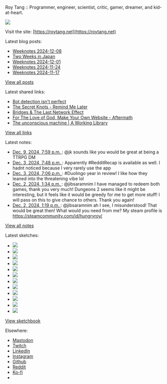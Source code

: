 Roy Tang :: Programmer, engineer, scientist, critic, gamer, dreamer, and kid-at-heart.

![](https://roytang.net/static/img/profile.jpg)

Visit the site: [https://roytang.net](https://roytang.net)

Latest blog posts:

- [Weeknotes 2024-12-08](https://roytang.net/2024/12/weeknotes-12-08/)
- [Two Weeks in Japan](https://roytang.net/2024/12/japan2024/)
- [Weeknotes 2024-12-01](https://roytang.net/2024/12/weeknotes-12-01/)
- [Weeknotes 2024-11-24](https://roytang.net/2024/11/weeknotes-11-24/)
- [Weeknotes 2024-11-17](https://roytang.net/2024/11/weeknotes-11-17/)

[View all posts](https://roytang.net/blog)

Latest shared links:

- [Bot detection isn&#x27;t perfect](https://roytang.net/2024/12/826f83dc01b486a8ccfe68d8e61b7ead/)
- [The Secret Knots - Remind Me Later](https://roytang.net/2024/12/72fdbf5ab870d235be5784105d91d145/)
- [Bridges &amp; The Last Network Effect](https://roytang.net/2024/12/2fe6b83f24ef8bffce40a597158771fb/)
- [For The Love of God, Make Your Own Website - Aftermath](https://roytang.net/2024/12/467a99e203335c8f2bd5e9368224d2e9/)
- [The unconscious machine | A Working Library](https://roytang.net/2024/12/42751efcf9513bfe82801d9e89a7ee3d/)

[View all links](https://roytang.net/links)

Latest notes:

- [Dec. 9, 2024, 7:59 p.m. ](https://roytang.net/2024/12/113622749985355762/): @jk sounds like you would be great at being a TTRPG DM
- [Dec. 3, 2024, 7:48 p.m. ](https://roytang.net/2024/12/113588730734921834/): Apparently #RedditRecap is available as well. I hadnt noticed because I very rarely use the app
- [Dec. 3, 2024, 7:06 p.m. ](https://roytang.net/2024/12/113588566940387998/): #Duolingo year in review! I like how they leaned into the threatening vibe lol
- [Dec. 2, 2024, 1:34 p.m. ](https://roytang.net/2024/12/113581599540794680/): @jibsaramnim I have managed to redeem both games, thank you very much! Dungeons 2 seems like it might be interesting, but it feels like it would be greedy for me to get more stuff! I will pass on this to give chance to others. Thank you again!
- [Dec. 2, 2024, 1:19 p.m. ](https://roytang.net/2024/12/113581540991571144/): @jibsaramnim ah I see, I misunderstood! That would be great then! What would you need from me? My steam profile is https://steamcommunity.com/id/hungryroy/

[View all notes](https://roytang.net/notes)

Latest sketches:


- ![](https://roytang.net/media/cache/32/e6/32e6bccc49e8369f7e33d4b393e24821.jpg)
- ![](https://roytang.net/media/cache/6d/bb/6dbb65d9198fe1692eed00385ef079c4.jpg)
- ![](https://roytang.net/media/cache/55/78/5578c142afd534e31f9723865e041b14.jpg)
- ![](https://roytang.net/media/cache/11/0b/110b905affbef32264adf4c2f7a3e608.jpg)
- ![](https://roytang.net/media/cache/60/c6/60c68c0db7d473687683874eb35fb4f8.jpg)
- ![](https://roytang.net/media/cache/55/80/5580f7da860316f676969d8b08f2066f.jpg)
- ![](https://roytang.net/media/cache/de/79/de796fdabfe4c65636e385f4dabe7d7d.jpg)
- ![](https://roytang.net/media/cache/f2/b0/f2b07114ca00b8f1da1d37307ce9d52b.jpg)
- ![](https://roytang.net/media/cache/ba/d5/bad5f72b2a016bb45c230ceffd2dc203.jpg)
- ![](https://roytang.net/media/cache/97/f4/97f4800a23c3d65586f62a9904baf15c.jpg)
- ![](https://roytang.net/media/cache/98/b7/98b731ba93be900ebd53bfd8fb391b40.jpg)
- ![](https://roytang.net/media/cache/88/e5/88e59dd5a9e6be8fc0b0d50b79e15161.jpg)

[View sketchbook](https://roytang.net/albums/sketchbook)


Elsewhere:

- [Mastodon](https://indieweb.social/@roytang)
- [Twitch](https://twitch.tv/twitchyroy)
- [LinkedIn](https://www.linkedin.com/in/roytang)
- [Instagram](https://instagram.com/roytang0400)
- [Github](https://github.com/roytang)
- [Reddit](https://reddit.com/u/hungryroy)
- [Ko-fi](https://ko-fi.com/roytang)
- [](mailto:hello@roytang.net)